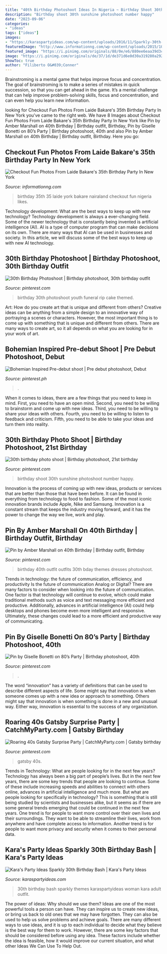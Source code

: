 ```yaml
---
title: "40th Birthday Photoshoot Ideas In Nigeria ~ Birthday Shoot 30th Sunshine Photoshoot Number Happy"
description: "Birthday shoot 30th sunshine photoshoot number happy"
date: "2023-09-06"
categories:
- "ideas"
tags: ["ideas"]
images:
- "https://karaspartyideas.com/wp-content/uploads/2016/11/Sparkly-30th-Birthday-Bash-via-Karas-Party-Ideas-KarasPartyIdeas.com51.jpg"
featuredImage: "http://www.informationng.com/wp-content/uploads/2015/10/laidee.jpg"
featured_image: "https://i.pinimg.com/originals/88/0e/e6/880ee6eaa39d3cbdbbc548b785fe43e0.jpg"
image: "https://i.pinimg.com/originals/de/37/1d/de371d6e0d30a319280a29214db22390.jpg"
ShowToc: true
author: "Filiberto O&#039;Conner"
---
```



Brainstroming is a mental game that helps improve focus and concentration. The goal of brainstroming is to make a series of mistakes in quick succession, so that you can get ahead in the game. It’s a mental challenge that can help improve problem-solving skills, focus and concentration, and can even help you learn new information.

	

		
looking for Checkout Fun Photos From Laide Bakare&#039;s 35th Birthday Party In New York you've came to the right web. We have 8 Images about Checkout Fun Photos From Laide Bakare&#039;s 35th Birthday Party In New York like Pin by Amber Marshall on 40th Birthday | Birthday outfit, Birthday, Pin by Giselle Bonetti on 80’s Party | Birthday photoshoot, 40th and also Pin by Amber Marshall on 40th Birthday | Birthday outfit, Birthday. Here you go:
		
    
## Checkout Fun Photos From Laide Bakare&#039;s 35th Birthday Party In New York

<img loading=lazy src="http://www.informationng.com/wp-content/uploads/2015/10/laidee.jpg" onerror="this.onerror=null;this.src='https://tse1.mm.bing.net/th?id=OIP.w8Y5wvNNXC_KEqA6AMPBzQHaLI&amp;pid=15.1';" alt="Checkout Fun Photos From Laide Bakare&#039;s 35th Birthday Party In New York">

_Source: informationng.com_

>birthday 35th 35 laide york bakare nairaland checkout fun nigeria likes. 

	

Technology development: What are the best ways to keep up with new technology?
Technology development is always a ever-changing field. Some of the newer technology that is constantly being invented is artificial intelligence (AI). AI is a type of computer program that can make decisions on its own. There are many ways that AI can be used in businesses and society. In this article, we will discuss some of the best ways to keep up with new AI technology.

    
## 30th Birthday Photoshoot | Birthday Photoshoot, 30th Birthday Outfit

<img loading=lazy src="https://i.pinimg.com/736x/d9/e3/10/d9e3105ef179d35248a9a492c6e1b5cc.jpg" onerror="this.onerror=null;this.src='https://tse1.mm.bing.net/th?id=OIP.ndtBRg_84pxnLpCdR77UuAHaLI&amp;pid=15.1';" alt="30th Birthday Photoshoot | Birthday photoshoot, 30th birthday outfit">

_Source: pinterest.com_

>birthday 30th photoshoot youth funeral rip cake themed. 

	

Art: How do you create art that is unique and different from others?
Creative ideas can be anything from a simple design to an innovative way of portraying a scenes or characters. However, the most important thing is to come up with something that is unique and different from others. There are many ways to create art, so it all depends on what you are looking for in your work of art.

    
## Bohemian Inspired Pre-debut Shoot | Pre Debut Photoshoot, Debut

<img loading=lazy src="https://i.pinimg.com/originals/88/0e/e6/880ee6eaa39d3cbdbbc548b785fe43e0.jpg" onerror="this.onerror=null;this.src='https://tse3.mm.bing.net/th?id=OIP.UzoYjVqkb-b_d_4AvPiL3QHaLH&amp;pid=15.1';" alt="Bohemian Inspired Pre-debut shoot | Pre debut photoshoot, Debut">

_Source: pinterest.ph_

>. 

	

When it comes to ideas, there are a few things that you need to keep in mind. First, you need to have an open mind. Second, you need to be willing to brainstorm and come up with new ideas. Third, you need to be willing to share your ideas with others. Fourth, you need to be willing to listen to feedback and criticism. Fifth, you need to be able to take your ideas and turn them into reality.

    
## 30th Birthday Photo Shoot | Birthday Photoshoot, 21st Birthday

<img loading=lazy src="https://i.pinimg.com/originals/33/31/f2/3331f26d987ae10477ed34707cbb6cb4.jpg" onerror="this.onerror=null;this.src='https://tse4.mm.bing.net/th?id=OIP.yIB63flAgjjJAuDS3leCBwAAAA&amp;pid=15.1';" alt="30th birthday photo shoot | Birthday photoshoot, 21st birthday">

_Source: pinterest.com_

>birthday shoot 30th sunshine photoshoot number happy. 

	

Innovation is the process of coming up with new ideas, products or services that are better than those that have been before. It can be found in everything from technology to food to fashion. Some of the most iconic innovation brands include Apple, Nike and Samsung. Innovation is a constant stream that keeps the industry moving forward, and it has the power to change the way we live, work and play.

    
## Pin By Amber Marshall On 40th Birthday | Birthday Outfit, Birthday

<img loading=lazy src="https://i.pinimg.com/originals/de/37/1d/de371d6e0d30a319280a29214db22390.jpg" onerror="this.onerror=null;this.src='https://tse2.mm.bing.net/th?id=OIP.AJsYOr_x3pZ5u2fDN4tE3gHaNd&amp;pid=15.1';" alt="Pin by Amber Marshall on 40th Birthday | Birthday outfit, Birthday">

_Source: pinterest.com_

>birthday 40th outfit outfits 30th bday themes dresses photoshoot. 

	

Trends in technology: the future of communication, efficiency, and productivity
Is the future of communication Analog or Digital? 
There are many factors to consider when looking into the future of communication. One factor is that technology will continue to evolve, which could make traditional methods such as voice and text messaging more efficient and productive. Additionally, advances in artificial intelligence (AI) could help desktops and phones become even more intelligent and responsive. Ultimately, these changes could lead to a more efficient and productive way of communicating.

    
## Pin By Giselle Bonetti On 80’s Party | Birthday Photoshoot, 40th

<img loading=lazy src="https://i.pinimg.com/originals/8c/87/dc/8c87dcfdbbd4fa501734b6c8ebb16e17.jpg" onerror="this.onerror=null;this.src='https://tse3.mm.bing.net/th?id=OIP.YpAan4BdnRNtBRT-kiOQJAHaLI&amp;pid=15.1';" alt="Pin by Giselle Bonetti on 80’s Party | Birthday photoshoot, 40th">

_Source: pinterest.com_

>. 

	

The word “innovation” has a variety of definitions that can be used to describe different aspects of life. Some might say that innovation is when someone comes up with a new idea or approach to something. Others might say that innovation is when something is done in a new and unusual way. Either way, innovation is essential to the success of any organization.

    
## Roaring 40s Gatsby Surprise Party | CatchMyParty.com | Gatsby Birthday

<img loading=lazy src="https://i.pinimg.com/736x/09/7d/7a/097d7af48bc58e26ca2a9426496d8fb0.jpg" onerror="this.onerror=null;this.src='https://tse1.mm.bing.net/th?id=OIP.y-rdPunj2smcGpu2XKnIFQHaLG&amp;pid=15.1';" alt="Roaring 40s Gatsby Surprise Party | CatchMyParty.com | Gatsby birthday">

_Source: pinterest.com_

>gatsby 40s. 

	

Trends in Technology: What are people looking for in the next few years?
Technology has always been a big part of people’s lives. But in the next few years, there are some key trends that people are looking to continue. 
Some of these include increasing speeds and abilities to connect with others online, advances in artificial intelligence and much more. 
But what are people looking for specifically in technology? This is something that is still being studied by scientists and businesses alike, but it seems as if there are some general trends emerging that could be continued in the next few years. 
One trend is for people to want more control over their own lives and their surroundings. They want to be able to streamline their lives, work from anywhere and have complete access to information. 
Another trend is for people to want more privacy and security when it comes to their personal data.

    
## Kara&#039;s Party Ideas Sparkly 30th Birthday Bash | Kara&#039;s Party Ideas

<img loading=lazy src="https://karaspartyideas.com/wp-content/uploads/2016/11/Sparkly-30th-Birthday-Bash-via-Karas-Party-Ideas-KarasPartyIdeas.com51.jpg" onerror="this.onerror=null;this.src='https://tse1.mm.bing.net/th?id=OIP.0kTDJma8A2501w7Rxl_wgAHaLH&amp;pid=15.1';" alt="Kara&#039;s Party Ideas Sparkly 30th Birthday Bash | Kara&#039;s Party Ideas">

_Source: karaspartyideas.com_

>30th birthday bash sparkly themes karaspartyideas woman kara adult outfit. 

	

The power of ideas: Why should we use them?
Ideas are one of the most powerful tools a person can have. They can inspire us to create new ideas, or bring us back to old ones that we may have forgotten. They can also be used to help us solve problems and achieve goals. There are many different ways to use ideas, and it is up to each individual to decide what they believe is the best way for them to work. However, there are some key factors that should be considered before using any idea. These factors include whether the idea is feasible, how it would improve our current situation, and what other Ideas We Can Use To Help Out.

